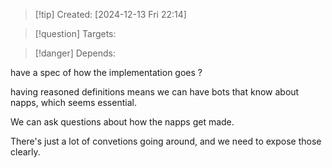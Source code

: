
>[!tip] Created: [2024-12-13 Fri 22:14]

>[!question] Targets: 

>[!danger] Depends: 

have a spec of how the implementation goes ?

having reasoned definitions means we can have bots that know about napps, which seems essential.

We can ask questions about how the napps get made.

There's just a lot of convetions going around, and we need to expose those clearly.


